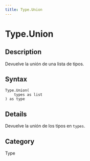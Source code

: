 ```yaml
---
title: Type.Union
---
```


# Type.Union


## Description

Devuelve la unión de una lista de tipos.


## Syntax

```powerquery
Type.Union(
    types as list
) as type
```


## Details

Devuelve la unión de los tipos en <code>types</code>.



## Category
Type

